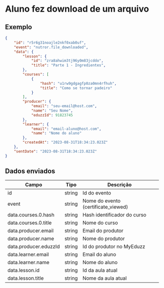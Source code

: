 # Aluno fez download de um arquivo

## Exemplo

```json
{
    "id": "r5r6g31noajle2nkf0xab0uf",
    "event": "nutror.file_downloaded",
    "data": {
        "lesson": {
            "id": "zra8ahwim3tj96y0m83jcddo",
            "title": "Parte 1 - Ingredientes",
        },
        "courses": [
            {
                "hash": "u1rw9gdgagfp0za0mn4rfhuh",
                "title": "Como se tornar padeiro"
            }
        ],
        "producer": {
            "email": "seu-email@host.com",
            "name": "Seu Nome",
            "eduzzId": 91823745
        },
        "learner": {
            "email": "email-aluno@host.com",
            "name": "Nome do aluno"
        },
        "createdAt": "2023-08-31T18:34:23.023Z"
    },
    "sentDate": "2023-08-31T18:34:23.023Z"
}
```

## Dados enviados

| Campo                 | Tipo   | Descrição                           |
|-----------------------|--------|-------------------------------------|
| id                    | string | Id do evento                        |
| event                 | string | Nome do evento (certificate_viewed) |
| data.courses.0.hash   | string | Hash identificador do curso         |
| data.courses.0.title  | string | Nome do curso                       |
| data.producer.email   | string | Email do produtor                   |
| data.producer.name    | string | Nome do produtor                    |
| data.producer.eduzzId | string | Id do produtor no MyEduzz           |
| data.learner.email    | string | Email do aluno                      |
| data.learner.name     | string | Nome do aluno                       |
| data.lesson.id        | string | Id da aula atual                   |
| data.lesson.title     | string | Nome da aula atual                 |